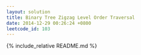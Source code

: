 ```yaml
---
layout: solution
title: Binary Tree Zigzag Level Order Traversal
date: 2014-12-29 00:26:24 +0800
leetcode_id: 103
---
```

{% include_relative README.md %}
